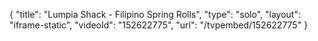 {
    "title": "Lumpia Shack - Filipino Spring Rolls",
    "type": "solo",
    "layout": "iframe-static",
    "videoId": "152622775",
    "url": "\/tvpembed\/152622775"
}